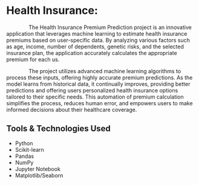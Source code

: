 <h1> Health Insurance:</h1>
<div>   
  <p>&nbsp&nbsp &nbsp&nbsp &nbsp&nbsp &nbsp&nbsp &nbsp&nbsp The Health Insurance Premium Prediction project is an innovative application that leverages machine learning to estimate health insurance premiums based on user-specific data. By analyzing various factors such as age, income, number of dependents, genetic risks, and the selected insurance plan, the application accurately calculates the appropriate premium for each us.</p>
       <p> &nbsp&nbsp &nbsp&nbsp &nbsp&nbsp &nbsp&nbsp &nbsp&nbsp   The project utilizes advanced machine learning algorithms to process these inputs, offering highly accurate premium predictions. As the model learns from historical data, it continually improves, providing better predictions and offering users personalized health insurance options tailored to their specific needs. This automation of premium calculation simplifies the process, reduces human error, and empowers users to make informed decisions about their healthcare coverage.</p>  
 </div>
<div>
   <h2>Tools & Technologies Used</h2>
    <ul>
      <li>Python</li>
      <li>Scikit-learn</li>
      <li>Pandas</li>
      <li>NumPy</li>
      <li>Jupyter Notebook</li>
      <li>Matplotlib/Seaborn</li>
    </ul>
  </div>
